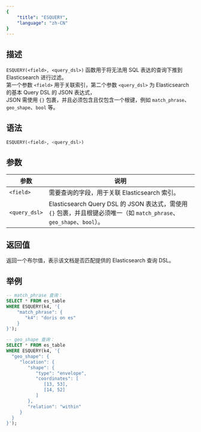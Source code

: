 ```yaml
---
{
    "title": "ESQUERY",
    "language": "zh-CN"
}
---
```


## 描述

`ESQUERY(<field>, <query_dsl>)` 函数用于将无法用 SQL 表达的查询下推到 Elasticsearch 进行过滤。  
第一个参数 `<field>` 用于关联索引，第二个参数 `<query_dsl>` 为 Elasticsearch 的基本 Query DSL 的 JSON 表达式，  
JSON 需使用 `{}` 包裹，并且必须包含且仅包含一个根键，例如 `match_phrase`、`geo_shape`、`bool` 等。

## 语法

```sql
ESQUERY(<field>, <query_dsl>)
```

## 参数

| 参数        | 说明                                                       |
|------------|------------------------------------------------------------|
| `<field>`    | 需要查询的字段，用于关联 Elasticsearch 索引。              |
| `<query_dsl>` | Elasticsearch Query DSL 的 JSON 表达式，需使用 `{}` 包裹，并且根键必须唯一（如 `match_phrase`、`geo_shape`、`bool`）。 |

## 返回值

返回一个布尔值，表示该文档是否匹配提供的 Elasticsearch 查询 DSL。

## 举例

```sql
-- match_phrase 查询：
SELECT * FROM es_table 
WHERE ESQUERY(k4, '{
    "match_phrase": {
       "k4": "doris on es"
    }
}');
```

```sql
-- geo_shape 查询：
SELECT * FROM es_table 
WHERE ESQUERY(k4, '{
  "geo_shape": {
     "location": {
        "shape": {
           "type": "envelope",
           "coordinates": [
              [13, 53],
              [14, 52]
           ]
        },
        "relation": "within"
     }
  }
}');
```